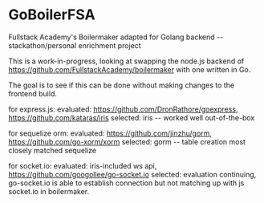 # GoBoilerFSA
Fullstack Academy's Boilermaker adapted for Golang backend -- stackathon/personal enrichment project

This is a work-in-progress, looking at swapping the node.js backend of https://github.com/FullstackAcademy/boilermaker
with one written in Go.

The goal is to see if this can be done without making changes to the frontend build.

for express.js:
evaluated:  https://github.com/DronRathore/goexpress, https://github.com/kataras/iris
selected: iris -- worked well out-of-the-box

for sequelize orm:
evaluated: https://github.com/jinzhu/gorm, https://github.com/go-xorm/xorm
selected: gorm -- table creation most closely matched sequelize

for socket.io:
evaluated:  iris-included ws api, https://github.com/googollee/go-socket.io
selected:  evaluation continuing, go-socket.io is able to establish connection but not matching up with js socket.io
in boilermaker.

